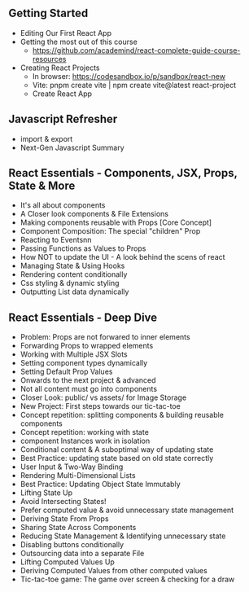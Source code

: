 ## Getting Started
  - Editing Our First React App
  - Getting the most out of this course
    - https://github.com/academind/react-complete-guide-course-resources
  - Creating React Projects
    - In browser: https://codesandbox.io/p/sandbox/react-new
    - Vite: pnpm create vite | npm create vite@latest react-project
    - Create React App
## Javascript Refresher
  - import & export
  - Next-Gen Javascript Summary
## React Essentials - Components, JSX, Props, State & More
  - It's all about components
  - A Closer look components & File Extensions
  - Making components reusable with Props [Core Concept]
  - Component Composition: The special "children" Prop
  - Reacting to Eventsnn
  - Passing Functions as Values to Props
  - How NOT to update the UI - A look behind the scens of react
  - Managing State & Using Hooks
  - Rendering content conditionally
  - Css styling & dynamic styling
  - Outputting List data dynamically
## React Essentials - Deep Dive
  - Problem: Props are not forwared to inner elements
  - Forwarding Props to wrapped elements
  - Working with Multiple JSX Slots
  - Setting component types dynamically
  - Setting Default Prop Values
  - Onwards to the next project & advanced
  - Not all content must go into components
  - Closer Look: public/ vs assets/ for Image Storage
  - New Project: First steps towards our tic-tac-toe
  - Concept repetition: splitting components & building reusable components
  - Concept repetition: working with state
  - component Instances work in isolation
  - Conditional content & A suboptimal way of updating state
  - Best Practice: updating state based on old state correctly
  - User Input & Two-Way Binding
  - Rendering Multi-Dimensional Lists
  - Best Practice: Updating Object State Immutably
  - Lifting State Up
  - Avoid Intersecting States!
  - Prefer computed value & avoid unnecessary state management
  - Deriving State From Props
  - Sharing State Across Components
  - Reducing State Management & Identifying unnecessary state
  - Disabling buttons conditionally
  - Outsourcing data into a separate File
  - Lifting Computed Values Up
  - Deriving Computed Values from other computed values
  - Tic-tac-toe game: The game over screen & checking for a draw